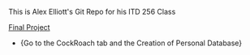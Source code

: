 This is Alex Elliott's Git Repo for his ITD 256 Class

[Final Project](https://aelliott26.github.io/ITD256Portfolio/)
- {Go to the CockRoach tab and the Creation of Personal Database}
